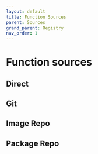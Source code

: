 ```yaml
---
layout: default
title: Function Sources
parent: Sources
grand_parent: Registry
nav_order: 1
---
```


# Function sources

## Direct

## Git

## Image Repo

## Package Repo
